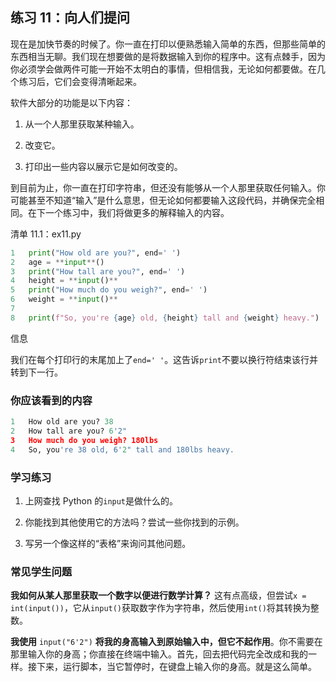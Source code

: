 ## 练习 11：向人们提问

现在是加快节奏的时候了。你一直在打印以便熟悉输入简单的东西，但那些简单的东西相当无聊。我们现在想要做的是将数据输入到你的程序中。这有点棘手，因为你必须学会做两件可能一开始不太明白的事情，但相信我，无论如何都要做。在几个练习后，它们会变得清晰起来。

软件大部分的功能是以下内容：

1.  从一个人那里获取某种输入。

2.  改变它。

3.  打印出一些内容以展示它是如何改变的。

到目前为止，你一直在打印字符串，但还没有能够从一个人那里获取任何输入。你可能甚至不知道“输入”是什么意思，但无论如何都要输入这段代码，并确保完全相同。在下一个练习中，我们将做更多的解释输入的内容。

清单 11.1：ex11.py

```py
1   print("How old are you?", end=' ')
2   age = **input**()
3   print("How tall are you?", end=' ')
4   height = **input()**
5   print("How much do you weigh?", end=' ')
6   weight = **input()**
7
8   print(f"So, you're {age} old, {height} tall and {weight} heavy.")
```

信息

我们在每个打印行的末尾加上了`end=' '`。这告诉`print`不要以换行符结束该行并转到下一行。

### 你应该看到的内容

```py
1   How old are you? 38
2   How tall are you? 6'2"
3   How much do you weigh? 180lbs
4   So, you're 38 old, 6'2" tall and 180lbs heavy.
```

### 学习练习

1.  上网查找 Python 的`input`是做什么的。

2.  你能找到其他使用它的方法吗？尝试一些你找到的示例。

3.  写另一个像这样的“表格”来询问其他问题。

### 常见学生问题

**我如何从某人那里获取一个数字以便进行数学计算？** 这有点高级，但尝试`x =` `int(input())`，它从`input()`获取数字作为字符串，然后使用`int()`将其转换为整数。

**我使用** `input("6'2")` **将我的身高输入到原始输入中，但它不起作用**。你不需要在那里输入你的身高；你直接在终端中输入。首先，回去把代码完全改成和我的一样。接下来，运行脚本，当它暂停时，在键盘上输入你的身高。就是这么简单。
